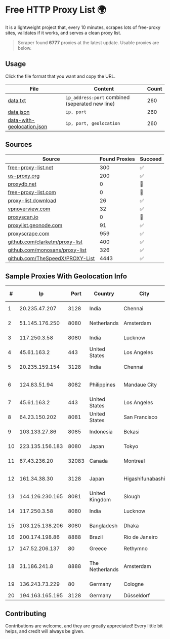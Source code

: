 
# Free HTTP Proxy List 🌍

It is a lightweight project that, every 10 minutes, scrapes lots of free-proxy sites, validates if it works, and serves a clean proxy list.


> Scraper found **6777** proxies at the latest update. Usable proxies are below.

## Usage

Click the file format that you want and copy the URL.


|File|Content|Count|
|----|-------|-----|
|[data.txt](https://raw.githubusercontent.com/themiralay/Proxy-List-World/master/data.txt)|`ip_address:port` combined (seperated new line)|260|
|[data.json](https://raw.githubusercontent.com/themiralay/Proxy-List-World/master/data.json)|`ip, port`|260|
|[data-with-geolocation.json](https://raw.githubusercontent.com/themiralay/Proxy-List-World/master/data-with-geolocation.json)|`ip, port, geolocation`|260|

## Sources

|Source|Found Proxies|Succeed|
|------|-------------|-------|
|[free-proxy-list.net](https://free-proxy-list.net)|300|✅|
|[us-proxy.org](https://www.us-proxy.org)|200|✅|
|[proxydb.net](http://proxydb.net)|0|🚫|
|[free-proxy-list.com](https://free-proxy-list.com/?page=&port=&type%5B%5D=http&type%5B%5D=https&up_time=0&search=Search)|0|🚫|
|[proxy-list.download](https://www.proxy-list.download/HTTP)|26|✅|
|[vpnoverview.com](https://vpnoverview.com/privacy/anonymous-browsing/free-proxy-servers)|32|✅|
|[proxyscan.io](https://www.proxyscan.io)|0|🚫|
|[proxylist.geonode.com](https://proxylist.geonode.com/api/proxy-list?limit=300&page=1&sort_by=lastChecked&sort_type=desc&protocols=http,https)|91|✅|
|[proxyscrape.com](https://api.proxyscrape.com/v2/?request=displayproxies&protocol=http&timeout=10000&country=all&ssl=all&anonymity=all)|959|✅|
|[github.com/clarketm/proxy-list](https://raw.githubusercontent.com/clarketm/proxy-list/master/proxy-list-raw.txt)|400|✅|
|[github.com/monosans/proxy-list](https://raw.githubusercontent.com/monosans/proxy-list/main/proxies/http.txt)|326|✅|
|[github.com/TheSpeedX/PROXY-List](https://raw.githubusercontent.com/TheSpeedX/PROXY-List/master/http.txt)|4443|✅|


## Sample Proxies With Geolocation Info

|#|Ip|Port|Country|City|Internet Service Provider|
|-|--|----|-------|----|-------------------------|
|1|20.235.47.207|3128|India|Chennai|Microsoft Corporation|
|2|51.145.176.250|8080|Netherlands|Amsterdam|Microsoft Corporation|
|3|117.250.3.58|8080|India|Lucknow|Bharat Sanchar Nigam Ltd|
|4|45.61.163.2|443|United States|Los Angeles|FranTech Solutions|
|5|20.235.159.154|3128|India|Chennai|Microsoft Corporation|
|6|124.83.51.94|8082|Philippines|Mandaue City|Philippine Long Distance Telephone Co.|
|7|45.61.163.2|443|United States|Los Angeles|FranTech Solutions|
|8|64.23.150.202|8081|United States|San Francisco|DigitalOcean, LLC|
|9|103.133.27.86|8085|Indonesia|Bekasi|PT PHATRIA INTI PERSADA|
|10|223.135.156.183|8080|Japan|Tokyo|So-net Corporation|
|11|67.43.236.20|32083|Canada|Montreal|GloboTech Communications|
|12|161.34.38.30|3128|Japan|Higashifunabashi|NTT PC Communications, Inc.|
|13|144.126.230.165|8081|United Kingdom|Slough|DigitalOcean, LLC|
|14|117.250.3.58|8080|India|Lucknow|Bharat Sanchar Nigam Ltd|
|15|103.125.138.206|8080|Bangladesh|Dhaka|Rupali Bank Limited|
|16|200.174.198.86|8888|Brazil|Rio de Janeiro|Claro S.A|
|17|147.52.206.137|80|Greece|Rethymno|University of Crete|
|18|31.186.241.8|8888|The Netherlands|Amsterdam|InterNAP Network Services|
|19|136.243.73.229|80|Germany|Cologne|Hetzner Online GmbH|
|20|194.163.165.195|3128|Germany|Düsseldorf|Contabo GmbH|



## Contributing

Contributions are welcome, and they are greatly appreciated! Every
little bit helps, and credit will always be given.


